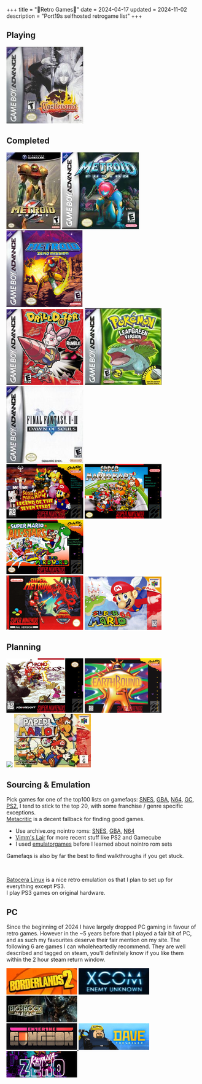 +++
title = "🌸Retro Games🌸"
date = 2024-04-17
updated = 2024-11-02
description = "Port19s selfhosted retrogame list"
+++

## Playing

<img src="/retrocovers/castlevania-aria-of-sorrow.jpg">

## Completed

<img src="/retrocovers/metroid-prime.jpg">
<img src="/retrocovers/metroid-fusion.jpg">
<img src="/retrocovers/metroid-zero-mission.jpg">
<br>
<img src="/retrocovers/drill-dozer.jpg">
<img src="/retrocovers/pokemon-leafgreen.jpg">
<img src="/retrocovers/final-fantasy-1-2.jpg" title="only 1, 2 sucks">
<br>
<img src="/retrocovers/super-mario-rpg.jpg">
<img src="/retrocovers/super-mario-kart.jpg" title="fuck that special cup! everything else gold!">
<img src="/retrocovers/super-mario-all-stars.jpg" title="1 completed, quit 3 due to world 3">
<br>
<img src="/retrocovers/super-metroid.jpg" title="played twice, back to back">
<img src="/retrocovers/super-mario-64.jpg">
<!-- NES sucks, but I played bubble bobble, tetris and kirbys adventure on it. Covers suck too, so I'm not including them-->

## Planning

<img src="/retrocovers/chrono-trigger.jpg">
<img src="/retrocovers/earthbound.jpg">
<br>
<img src="/retrocovers/conkers-bad-fur-day.jpg">
<img src="/retrocovers/paper-mario.jpg">

## Sourcing & Emulation

Pick games for one of the top100 lists on gamefaqs:
[SNES](https://gamefaqs.gamespot.com/boards/916396-super-nintendo/76022917),
[GBA](https://gamefaqs.gamespot.com/boards/916598-game-boy-advance/66659387),
[N64](https://gamefaqs.gamespot.com/boards/916387-nintendo-64/78772770),
[GC](https://gamefaqs.gamespot.com/boards/915781-gamecube/79516002),
[PS2](https://gamefaqs.gamespot.com/boards/915821-playstation-2/79518850),
I tend to stick to the top 20, with some franchise / genre specific exceptions. \
[Metacritic](https://www.metacritic.com/) is a decent fallback for finding good games.

- Use archive.org nointro roms: [SNES](https://archive.org/download/nointro.snes), [GBA](https://archive.org/download/nointro.gba), [N64](https://archive.org/download/nointro.n64)
- [Vimm's Lair](https://vimm.net/) for more recent stuff like PS2 and Gamecube
- I used [emulatorgames](https://www.emulatorgames.net/) before I learned about nointro rom sets

Gamefaqs is also by far the best to find walkthroughs if you get stuck.

<br>

[Batocera Linux](https://batocera.org/) is a nice retro emulation os that I plan to set up for everything except PS3. \
I play PS3 games on original hardware.

## PC

Since the beginning of 2024 I have largely dropped PC gaming in favour of retro games.
However in the ~5 years before that I played a fair bit of PC, and as such my favourites deserve their fair mention on my site.
The following 6 are games I can wholeheartedly recommend.
They are well described and tagged on steam, you'll definitely know if you like them within the 2 hour steam return window.

<a href="https://store.steampowered.com/app/49520/Borderlands_2/"><img src="/retrocovers/pc/borderlands2.jpg"></a>
<a href="https://store.steampowered.com/app/200510/XCOM_Enemy_Unknown/"><img src="/retrocovers/pc/xcom-enemy-unknown.jpg"></a>
<a href="https://store.steampowered.com/app/7670/BioShock/"><img src="/retrocovers/pc/bioshock.jpg"></a>
<br>
<a href="https://store.steampowered.com/app/311690/Enter_the_Gungeon/"><img src="/retrocovers/pc/enter-the-gungeon.jpg">
<a href="https://store.steampowered.com/app/1868140/DAVE_THE_DIVER/"><img src="/retrocovers/pc/dave-the-diver.jpg"></a>
<a href="https://store.steampowered.com/app/460950/Katana_ZERO/"><img src="/retrocovers/pc/katana-zero.jpg"></a>
